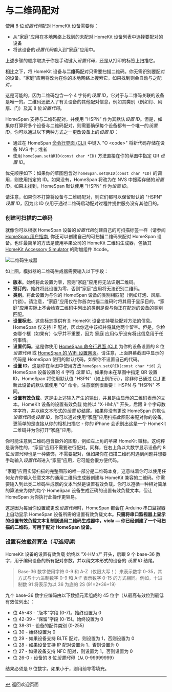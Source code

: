 <!-- 原文时间：2023.3.19，翻译时间：2023.9.28，校对时间：2024.6.26 -->

# 与二维码配对

使用 8 位*设置代码*配对 HomeKit 设备需要你：

* 从“家庭”应用在本地网络上找到的未配对 HomeKit 设备列表中选择要配对的设备
* 将该设备的*设置代码*输入到“家庭”应用中。

上述步骤的顺序取决于你是手动键入*设置代码*，还是从打印的标签上扫描它。

相比之下，将 HomeKit 设备与**二维码**配对只需要扫描二维码。你无需识别要配对的设备。“家庭”应用将改为在你的本地网络上搜索它，如果找到则会自动与之配对。

这是可能的，因为二维码包含一个 4 字符的*设置 ID*，它对于与二维码关联的设备是唯一的。二维码还嵌入了有关设备的其他配对信息，例如其类别（例如灯、风扇、门）及其 8 位*设置代码*。

HomeSpan 支持与二维码配对，并使用 "HSPN" 作为其默认*设置 ID*。但是，如果你打算将多个设备与二维码配对，则需要确保每个设备都有一个唯一的*设置 ID*。你可以通过以下两种方式之一更改设备上的*设置 ID*：

* 通过在 HomeSpan [命令行界面 (CLI)](./CLI.md) 中键入 "O \<code\>" 将新代码存储在设备 NVS 中；或者
* 使用 `homeSpan.setQRID(const char *ID)` 方法直接在你的草图中指定 QR *设置 ID*。
  
优先顺序如下：如果你的草图包含对 `homeSpan.setQRID(const char *ID)` 的调用，则使用指定的 ID。如果没有，HomeSpan 将改为在 NVS 中搜索存储的*设置 ID*。如果未找到，HomeSpan 默认使用 "HSPN" 作为*设置 ID*。
  
请注意，如果你不打算将设备与二维码配对，则它们都可以保留默认的 "HSPN" *设置 ID*，因为此 ID 仅用于通过二维码启动配对过程并提供服务没有其他目的。

### 创建可扫描的二维码

就像你可以根据 HomeSpan 设备的*设置代码*创建自己的可扫描标签一样（请参阅 [HomeSpan 用户指南](./UserGuide.md#创建可扫描的二维码), 你还可以创建自己的可扫描二维码来配对 HomeSpan 设备。也许最简单的方法是使用苹果公司的 HomeKit 二维码生成器，包括其 [HomeKit Accessory Simulator](https://developer.apple.com/documentation/homekit/testing_your_app_with_the_homekit_accessory_simulator ) 的附加组件 Xcode。

![二维码生成器](images/QRCode.png)

如上图，模拟器的二维码生成器需要输入以下字段：

* **版本**。始终将此设置为零，否则“家庭”应用将无法识别二维码。
* **预订的**。始终将此设置为零，否则“家庭”应用将无法识别二维码。
* **类别**。将此设置为与你的 HomeSpan 设备的类别相匹配（例如灯泡、风扇、门锁）。请注意，“家庭”应用仅在你首次扫描二维码时将其用于显示目的。“家庭”应用实际上不会检查二维码中列出的类别是否与你正在配对的设备的类别匹配。
* **设置标志**。这些标志提供有关 HomeKit 设备支持哪些配对方法的信息。HomeSpan 仅支持 IP 配对，因此你选中该框并将其他两个留空。但是，你检查哪个框（如果有）似乎并不重要，因为 家庭 应用似乎没有将此信息用于任何事情。
* **设置代码**。这是你使用 [HomeSpan 命令行界面 (CLI)](./CLI.md) 为你的设备设置的 8 位*设置代码* 或 [HomeSpan 的 WiFi 设置网页](./UserGuide.md#设置-homespan-的-wifi-凭据和设置代码)。请注意，上面屏幕截图中显示的代码是 HomeSpan 使用的默认代码，如果你不设置自己的代码。
* **设置 ID**。这是你在草图中使用方法 `homeSpan.setQRID(const char *id)` 为 HomeSpan 设备设置的 4 字符 *设置 ID*。如果你未在草图中指定 QR 设置 ID，HomeSpan 将使用默认值 "HSPN"（如上例所示），除非你已通过 [CLI](CLI.md) 更新此设备的默认值使用 "Q" 命令。注意案例很重要！ HSPN 与 "HSPN" 不同。
* **设置有效负载**。这是由上述输入产生的输出，并且是由显示的二维码表示的文本。HomeKit 设备的设置有效负载 始终以 "X-HM://" 开头，后跟 9 个字母数字字符，并以纯文本形式的*设置 ID*结尾。如果你没有更改 HomeSpan 的默认*设置代码*或*设置 ID*，你可以通过使用“家庭”应用扫描此图形来配对你的设备。更简单的是直接从你的相机扫描它 - 你的 iPhone 会识别出这是一个 HomeKit 二维码并为你打开“家庭”应用。

你可能注意到二维码包含额外的图形，例如左上角的苹果 HomeKit 徽标。这纯粹是装饰性的，“家庭”应用不需要进行配对。同样，在右上角以大数字显示设备的 8 位*设置代码*也是一种装饰，不需要配对，但如果你在扫描二维码时遇到问题并想要手动输入*设置代码*进入“家庭”应用，它可能会很方便代码。

“家庭”应用实际扫描的完整图形的唯一部分是二维码本身，这意味着你可以使用任何允许你输入任意文本的通用二维码生成器创建与 HomeKit 兼容的二维码。你需要输入到此类二维码生成器的文本当然是设置有效负载。你可以遵循一种相对简单的算法来为你的每个 HomeSpan 设备生成正确的设置有效负载文本，但让 HomeSpan 为你执行此操作更容易。

这是因为每当你设置或更改*设置代码*时，HomeSpan 都会在 Arduino 串口监视器上自动显示 HomeSpan 设备所需的设置有效负载文本。**只需将串口监视器上显示的设置有效负载文本复制到通用二维码生成器中，viola — 你已经创建了一个可扫描的二维码，可用于配对 HomeSpan 设备。**

### 设置有效载荷算法（*可选阅读*）

HomeKit 设备的设置有效负载 始终以 "X-HM://" 开头，后跟 9 个 base-36 数字，用于编码设备的所有配对参数，并以纯文本形式的设备的 *设置 ID* 结尾。

> Base-36 数字使用字符 0-9 和 A-Z（仅限大写！）来表示数字 0-35，其方式与十六进制数字 0-9 和 A-F 表示数字 0-15 的方式相同。例如，十进制数 91 将表示为以 36 为底的 2S (91=2*36+19)

九个 base-36 数字应编码由以下数据元素组成的 45 位字（从最高有效位到最低有效位列出）：

* 位 45-43 - “版本”字段 (0-7)。始终设置为 0
* 位 42-39 - “保留”字段 (0-15)。始终设置为 0
* 位 38-31 - 设备的配件类别 (0-255)
* 位 30 - 始终设置为 0
* 位 29 - 如果设备支持 BLTE 配对，则设置为 1，否则设置为 0
* 位 28 - 如果设备支持 IP 配对设置为 1，否则设置为 0
* 位 27 - 如果设备支持 NFC 配对，则设置为 1，否则设置为 0
* 位 26-0 - 设备的 8 位*设置代码*（从 0-99999999）

结果必须是 9 位数字。如果小于，则用前导零填充。

---

[↩️](../README.md#resources) 返回欢迎页面

